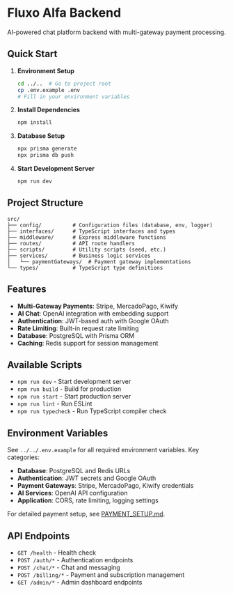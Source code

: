 # Fluxo Alfa Backend

AI-powered chat platform backend with multi-gateway payment processing.

## Quick Start

1. **Environment Setup**
   ```bash
   cd ../..  # Go to project root
   cp .env.example .env
   # Fill in your environment variables
   ```

2. **Install Dependencies**
   ```bash
   npm install
   ```

3. **Database Setup**
   ```bash
   npx prisma generate
   npx prisma db push
   ```

4. **Start Development Server**
   ```bash
   npm run dev
   ```

## Project Structure

```
src/
├── config/          # Configuration files (database, env, logger)
├── interfaces/      # TypeScript interfaces and types
├── middleware/      # Express middleware functions
├── routes/          # API route handlers
├── scripts/         # Utility scripts (seed, etc.)
├── services/        # Business logic services
│   └── paymentGateways/  # Payment gateway implementations
└── types/           # TypeScript type definitions
```

## Features

- **Multi-Gateway Payments**: Stripe, MercadoPago, Kiwify
- **AI Chat**: OpenAI integration with embedding support
- **Authentication**: JWT-based auth with Google OAuth
- **Rate Limiting**: Built-in request rate limiting
- **Database**: PostgreSQL with Prisma ORM
- **Caching**: Redis support for session management

## Available Scripts

- `npm run dev` - Start development server
- `npm run build` - Build for production
- `npm run start` - Start production server
- `npm run lint` - Run ESLint
- `npm run typecheck` - Run TypeScript compiler check

## Environment Variables

See `../../.env.example` for all required environment variables. Key categories:

- **Database**: PostgreSQL and Redis URLs
- **Authentication**: JWT secrets and Google OAuth
- **Payment Gateways**: Stripe, MercadoPago, Kiwify credentials
- **AI Services**: OpenAI API configuration
- **Application**: CORS, rate limiting, logging settings

For detailed payment setup, see [PAYMENT_SETUP.md](../../PAYMENT_SETUP.md).

## API Endpoints

- `GET /health` - Health check
- `POST /auth/*` - Authentication endpoints
- `POST /chat/*` - Chat and messaging
- `POST /billing/*` - Payment and subscription management
- `GET /admin/*` - Admin dashboard endpoints